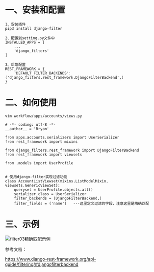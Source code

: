 # 一、安装和配置
```
1、安装插件
pip3 install django-filter

2、配置到setting.py文件中
INSTALLED_APPS = [
    ...
    'django_filters'
]

3、后端配置
REST_FRAMEWORK = {
    'DEFAULT_FILTER_BACKENDS': ('django_filters.rest_framework.DjangoFilterBackend',)
}
```

# 二、如何使用
```
vim workflow/apps/accounts/views.py
```
```
# -*- coding: utf-8 -*-
__author__ = 'Bryan'

from apps.accounts.serializers import UserSerializer
from rest_framework import mixins

from django_filters.rest_framework import DjangoFilterBackend
from rest_framework import viewsets

from .models import UserProfile


# 使用django-filter实现过滤功能
class AccountListViewset(mixins.ListModelMixin, viewsets.GenericViewSet):
    queryset = UserProfile.objects.all()
    serializer_class = UserSerializer
    filter_backends = (DjangoFilterBackend,)
    filter_fields = ('name')   ---这里定义过滤的字段，注意这里是精确匹配
```

# 三、示例

  ![filter03精确匹配示例](https://github.com/Lancger/study_new/blob/master/images/filter02.png)

参考文档：

https://www.django-rest-framework.org/api-guide/filtering/#djangofilterbackend
